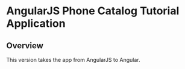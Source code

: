 # AngularJS Phone Catalog Tutorial Application


## Overview

This version takes the app from AngularJS to Angular.
